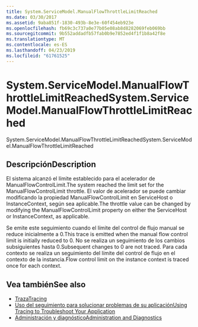 ```yaml
---
title: System.ServiceModel.ManualFlowThrottleLimitReached
ms.date: 03/30/2017
ms.assetid: 9aba851f-1830-493b-8e3e-60f454eb923e
ms.openlocfilehash: fb69c3c737a0e77b05e08ab8d8282069feb069bb
ms.sourcegitcommit: 9b552addadfb57fab0b9e7852ed4f1f1b8a42f8e
ms.translationtype: MT
ms.contentlocale: es-ES
ms.lasthandoff: 04/23/2019
ms.locfileid: "61761525"
---
```

# <a name="systemservicemodelmanualflowthrottlelimitreached"></a><span data-ttu-id="1a996-102">System.ServiceModel.ManualFlowThrottleLimitReached</span><span class="sxs-lookup"><span data-stu-id="1a996-102">System.ServiceModel.ManualFlowThrottleLimitReached</span></span>
<span data-ttu-id="1a996-103">System.ServiceModel.ManualFlowThrottleLimitReached</span><span class="sxs-lookup"><span data-stu-id="1a996-103">System.ServiceModel.ManualFlowThrottleLimitReached</span></span>  
  
## <a name="description"></a><span data-ttu-id="1a996-104">Descripción</span><span class="sxs-lookup"><span data-stu-id="1a996-104">Description</span></span>  
 <span data-ttu-id="1a996-105">El sistema alcanzó el límite establecido para el acelerador de ManualFlowControlLimit.</span><span class="sxs-lookup"><span data-stu-id="1a996-105">The system reached the limit set for the ManualFlowControlLimit throttle.</span></span> <span data-ttu-id="1a996-106">El valor de acelerador se puede cambiar modificando la propiedad ManualFlowControlLimit en ServiceHost o InstanceContext, según sea aplicable.</span><span class="sxs-lookup"><span data-stu-id="1a996-106">The throttle value can be changed by modifying the ManualFlowControlLimit property on either the ServiceHost or InstanceContext, as applicable.</span></span>  
  
 <span data-ttu-id="1a996-107">Se emite este seguimiento cuando el límite del control de flujo manual se reduce inicialmente a 0.</span><span class="sxs-lookup"><span data-stu-id="1a996-107">This trace is emitted when the manual flow control limit is initially reduced to 0.</span></span> <span data-ttu-id="1a996-108">No se realiza un seguimiento de los cambios subsiguientes hasta 0.</span><span class="sxs-lookup"><span data-stu-id="1a996-108">Subsequent changes to 0 are not traced.</span></span> <span data-ttu-id="1a996-109">Para cada contexto se realiza un seguimiento del límite del control de flujo en el contexto de la instancia.</span><span class="sxs-lookup"><span data-stu-id="1a996-109">Flow control limit on the instance context is traced once for each context.</span></span>  
  
## <a name="see-also"></a><span data-ttu-id="1a996-110">Vea también</span><span class="sxs-lookup"><span data-stu-id="1a996-110">See also</span></span>

- [<span data-ttu-id="1a996-111">Traza</span><span class="sxs-lookup"><span data-stu-id="1a996-111">Tracing</span></span>](../../../../../docs/framework/wcf/diagnostics/tracing/index.md)
- [<span data-ttu-id="1a996-112">Uso del seguimiento para solucionar problemas de su aplicación</span><span class="sxs-lookup"><span data-stu-id="1a996-112">Using Tracing to Troubleshoot Your Application</span></span>](../../../../../docs/framework/wcf/diagnostics/tracing/using-tracing-to-troubleshoot-your-application.md)
- [<span data-ttu-id="1a996-113">Administración y diagnóstico</span><span class="sxs-lookup"><span data-stu-id="1a996-113">Administration and Diagnostics</span></span>](../../../../../docs/framework/wcf/diagnostics/index.md)
